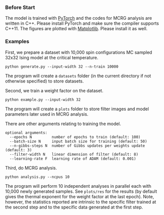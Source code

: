 ### Before Start

The model is trained with [PyTorch](https://pytorch.org) and the codes for MCRG analysis  are written in C++. Please install PyTorch  and make sure the compiler supports C++11. The figures are plotted with [Matplotlib](https://matplotlib.org). Please install it as well.

### Examples
First, we prepare a dataset with 10,000 spin configurations MC sampled 32x32 Ising model at the critical temperature.

```
python generate.py --input-width 32 --n-train 10000
```

The program will create a `datasets` folder (in the current directory if not otherwise specified) to store datasets.

Second, we train a weight factor on the dataset.

```
python example.py --input-width 32
```

The program will create a `plots` folder to store filter images and model parameters later used in MCRG analysis.

There are other arguments relating to training the model.
```
optional arguments:
  --epochs N         number of epochs to train (default: 100)
  --batch-size N     input batch size for training (default: 50)
  --n-gibbs-steps N  number of Gibbs updates per weights update (default: 3)
  --filter-width N   linear dimension of filter (default: 8)
  --learning-rate F  learning rate of ADAM (default: 0.001)

```

Third, do MCRG analysis.

```
python analysis.py --ncpus 10
```
The program will perform 10 independent analyses in parallel each with 10,000 newly generated samples. See `plots/res` for the results (by default gives the thermal exponent for the weight factor at the last epoch). Note, however, the statistics reported are intrinsic to the specific filter trained at the second step and to the specific data generated at the first step. 



